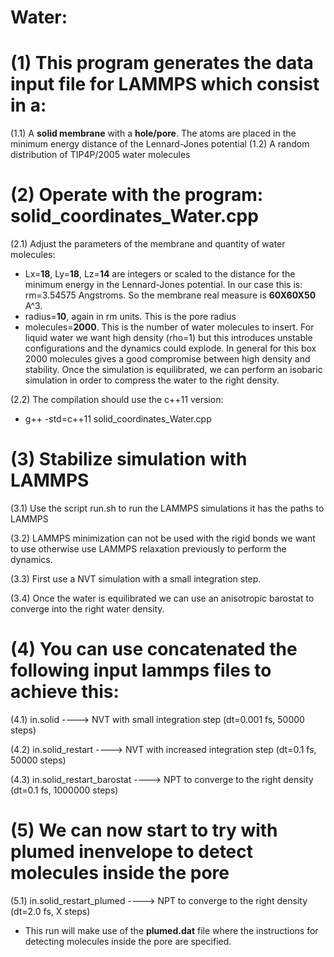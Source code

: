 # Water:

# (1) This program generates the data input file for LAMMPS which consist in a: 
(1.1) A **solid membrane** with a **hole/pore**. The atoms are placed in the minimum energy distance of the Lennard-Jones potential
(1.2) A random distribution of TIP4P/2005 water molecules

# (2) Operate with the program: solid_coordinates_Water.cpp
(2.1) Adjust the parameters of the membrane and quantity of water molecules:
- Lx=**18**, Ly=**18**, Lz=**14** are integers or scaled to the distance for the minimum energy in the Lennard-Jones potential. In our case this is: rm=3.54575 Angstroms. So the membrane real measure is **60X60X50** A^3.
- radius=**10**, again in rm units. This is the pore radius
- molecules=**2000**. This is the number of water molecules to insert. For liquid water we want high density (rho=1) but this introduces unstable configurations and the dynamics could explode. In general for this box 2000 molecules gives a good compromise between high density and stability. Once the simulation is equilibrated, we can perform an isobaric simulation in order to compress the water to the right density.

(2.2) The compilation should use the c++11 version:

- g++ -std=c++11 solid_coordinates_Water.cpp

# (3) Stabilize simulation with LAMMPS
(3.1) Use the script run.sh to run the LAMMPS simulations it has the paths to LAMMPS

(3.2) LAMMPS minimization can not be used with the rigid bonds we want to use otherwise use LAMMPS relaxation previously to perform the dynamics.

(3.3) First use a NVT simulation with a small integration step.

(3.4) Once the water is equilibrated we can use an anisotropic barostat to converge into the right water density.

# (4) You can use concatenated the following input lammps files to achieve this:
(4.1) in.solid                    ----> NVT with small integration step (dt=0.001 fs, 50000 steps)

(4.2) in.solid_restart            ----> NVT with increased integration step (dt=0.1 fs, 50000 steps)

(4.3) in.solid_restart_barostat   ----> NPT to converge to the right density (dt=0.1 fs, 1000000 steps)

# (5) We can now start to try with plumed inenvelope to detect molecules inside the pore

(5.1) in.solid_restart_plumed   ----> NPT to converge to the right density (dt=2.0 fs, X steps)

- This run will make use of the **plumed.dat** file where the instructions for detecting molecules inside the pore are specified.


